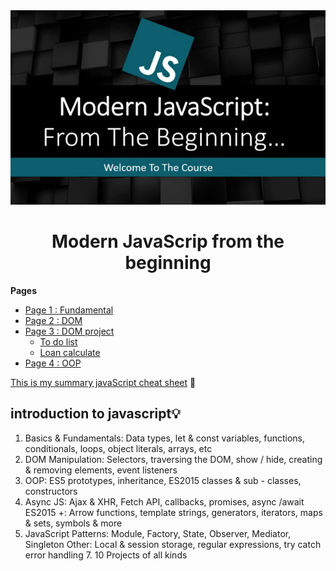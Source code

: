 <div align = "center" >
  <img src = "img/banner.png" alt = "javaScritp banner" >
  <h1 > Modern JavaScrip from the beginning </h1> 
</div >

**Pages**

- [Page 1 : Fundamental](https://github.com/Wissanukhong/Modern-JavaScript-from-the-Biginning/blob/master/1.Fundamentals/fundamental.md)
- [Page 2 : DOM](https://github.com/Wissanukhong/Modern-JavaScript-from-the-Biginning/blob/master/2.Dom/DOM.md)
- [Page 3 : DOM project](https://github.com/Wissanukhong/Modern-JavaScript-from-the-Biginning/blob/master/3.DOMproject/DOMproject.md)
  - [To do list](https://github.com/Wissanukhong/Modern-JavaScript-from-the-Biginning/blob/master/3.DOMproject/1.todolist/DOMproject.md)
  - [Loan calculate](https://github.com/Wissanukhong/Modern-JavaScript-from-the-Biginning/blob/master/3.DOMproject/2.loancalculate/loan.md)
- [Page 4 : OOP](https://github.com/Wissanukhong/Modern-JavaScript-from-the-Biginning/blob/master/4.OOP/OOP.md)

[This is my summary javaScript cheat sheet](https://docs.google.com/spreadsheets/d/15doGb6DQk_ULSSX6rGCPuz110nyPoUi35FM1fwBvT_s/edit?usp=sharing) 💾

## introduction to javascript💡

1. Basics & Fundamentals: Data types, let & const variables, functions, conditionals, loops, object literals, arrays, etc
2. DOM Manipulation: Selectors, traversing the DOM, show / hide, creating & removing elements, event listeners
3. OOP: ES5 prototypes, inheritance, ES2015 classes & sub - classes, constructors
4. Async JS: Ajax & XHR, Fetch API, callbacks, promises, async /await ES2015 +: Arrow functions, template strings, generators, iterators, maps & sets, symbols & more
5. JavaScript Patterns: Module, Factory, State, Observer, Mediator, Singleton Other: Local & session storage, regular expressions, try catch error handling 7. 10 Projects of all kinds
